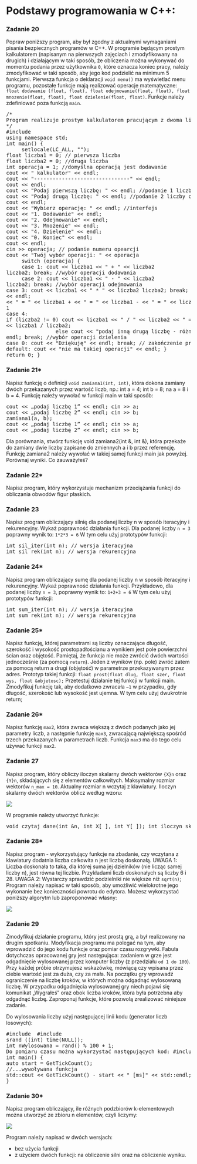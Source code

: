 # Podstawy programowania w C++:

### Zadanie 20
Popraw poniższy program, aby był zgodny z aktualnymi wymaganiami pisania bezpiecznych programów w C++.
W programie będącym prostym kalkulatorem (napisanym na pierwszych zajęciach i zmodyfikowany na drugich) i działającym w taki sposób, że obliczenia można wykonywać do momentu podania przez użytkownika `0`, które oznacza koniec pracy, należy zmodyfikować w taki sposób, aby jego kod podzielić na minimum 5 funkcjami. Pierwsza funkcja o deklaracji `void menu()` ma wyświetlać menu programu, pozostałe funkcje mają realizować operacje matematyczne: `float dodawanie (float, float), float odejmowanie(float, float), float mnozenie(float, float), float dzielenie(float, float)`. Funkcje należy zdefiniować poza funkcją `main`.

<pre>
/*
Program realizuje prostym kalkulatorem pracującym z dwoma liczbami podawanymi z konsoli.
*/
#include <iostream>
using namespace std;
int main() {
     setlocale(LC_ALL, "");
float liczba1 = 0; // pierwsza liczba
float liczba2 = 0; //druga liczba
int operacja = 1; //domyślna operacją jest dodawanie
cout << " kalkulator" << endl;
cout << "-------------------------------" << endl;
cout << endl;
cout << "Podaj pierwszą liczbę: " << endl; //podanie 1 liczby cin >> liczba1;
cout << "Podaj drugą liczbę: " << endl; //podanie 2 liczby cin >> liczba2;
cout << endl;
cout << "Wybierz operację: " << endl; //interfejs
cout << "1. Dodawanie" << endl;
cout << "2. Odejmowanie" << endl;
cout << "3. Mnożenie" << endl;
cout << "4. Dzielenie" << endl;
cout << "0. Koniec" << endl;
cout << endl;
cin >> operacja; // podanie numeru opearcji
cout << "Twój wybór operacji: " << operacja
     switch (operacja) {
     case 1: cout << liczba1 << " + " << liczba2
liczba2; break; //wybór operacji dodawania
     case 2: cout << liczba1 << " - " << liczba2
liczba2; break; //wybór operacji odejmowania
case 3: cout << liczba1 << " * " << liczba2 liczba2; break; //wybór operacji mnożenia
<< endl;
<< " = " << liczba1 + << " = " << liczba1 - << " = " << liczba1 *
1
case 4:
if (liczba2 != 0) cout << liczba1 << " / " << liczba2 << " = "
<< liczba1 / liczba2;
                else cout << "podaj inną drugą liczbę - różną od zera" <<
endl; break; //wybór operacji dzielenia
case 0: cout << "Dziękuję" << endl; break; // zakończenie pracy
default: cout << "nie ma takiej operacji" << endl; }
return 0; }
</pre>

### Zadanie 21*
Napisz funkcję o definicji `void zamiana1(int, int)`, która dokona zamiany dwóch przekazanych przez wartość liczb, np.: int a = 4; int b = 8; na a = 8 i b = 4.
Funkcję należy wywołać w funkcji main w taki sposób:

<pre>
cout << „podaj liczbę 1” << endl; cin >> a;
cout << „podaj liczbę 2” << endl; cin >> b;
zamiana1(a, b);
cout << „podaj liczbę 1” << endl; cin >> a;
cout << „podaj liczbę 2” << endl; cin >> b;
</pre>
Dla porównania, stwórz funkcję void zamiana2(int &, int &), która przekaże do zamiany dwie liczby zapisane do zmiennych a i b przez referencję. Funkcję zamiana2 należy wywołać w takiej samej funkcji main jak powyżej. Porównaj wyniki. Co zauważyłeś?

### Zadanie 22*
Napisz program, który wykorzystuje mechanizm przeciążania funkcji do obliczania obwodów figur płaskich.

### Zadanie 23
Napisz program obliczający silnię dla podanej liczby n w sposób iteracyjny i rekurencyjny. Wykaż poprawność działania funkcji. Dla podanej liczby `n = 3` poprawny wynik to: `1*2*3 = 6`
W tym celu użyj prototypów funkcji:

<pre>
int sil_iter(int n); // wersja iteracyjna
int sil_rek(int n); // wersja rekurencyjna
</pre>

### Zadanie 24*
Napisz program obliczający sumę dla podanej liczby n w sposób iteracyjny i rekurencyjny. Wykaż poprawność działania funkcji. Przykładowo, dla podanej liczby `n = 3`, poprawny wynik to: `1+2+3 = 6`
W tym celu użyj prototypów funkcji:

<pre>
int sum_iter(int n); // wersja iteracyjna
int sum_rek(int n); // wersja rekurencyjna
</pre>

### Zadanie 25*
Napisz funkcję, której parametrami są liczby oznaczające długość, szerokość i wysokość prostopadłościanu a wynikiem jest pole powierzchni ścian oraz objętość.
Pamiętaj, że funkcja nie może zwrócić dwóch wartości jednocześnie (za pomocą `return`).
Jeden z wyników (np. pole) zwróć zatem za pomocą return a drugi (objętość) w parametrze przekazywanym przez adres.
Prototyp takiej funkcji: `float prost(float dlug, float szer, float wys, float &objetosc);` Przetestuj działanie tej funkcji w funkcji main.
Zmodyfikuj funkcję tak, aby dodatkowo zwracała `−1` w przypadku, gdy długość, szerokość lub wysokość jest ujemna. W tym celu użyj dwukrotnie return;

### Zadanie 26*
Napisz funkcję `max2`, która zwraca większą z dwóch podanych jako jej parametry liczb, a następnie funkcję `max3`, zwracającą największą spośród trzech przekazanych w parametrach liczb. Funkcja `max3` ma do tego celu używać funkcji `max2`.

### Zadanie 27
Napisz program, który obliczy iloczyn skalarny dwóch wektorów `{X}n` oraz `{Y}n`, składających się z elementów całkowitych. Maksymalny rozmiar wektorów `n_max = 10`. Aktualny rozmiar n wczytaj z klawiatury. Iloczyn skalarny dwóch wektorów oblicz według wzoru:

<img src="Zadanie27.png">

W programie należy utworzyć funkcje:

<pre>
void czytaj_dane(int &n, int X[ ], int Y[ ]); int iloczyn_skalarny(int n, int X[ ], int Y[ ]);
</pre>

### Zadanie 28*
Napisz program - wykorzystujący funkcje na zbadanie, czy wczytana z klawiatury dodatnia liczba całkowita n jest liczbą doskonałą.
UWAGA 1: Liczba doskonała to taka, dla której suma jej dzielników (nie licząc samej liczby n), jest równa tej liczbie. Przykładami liczb doskonałych są liczby 6 i 28.
UWAGA 2: Wystarczy sprawdzić podzielniki nie większe niż `sqrt(n)`;
Program należy napisać w taki sposób, aby umożliwić wielokrotne jego wykonanie bez
konieczności powrotu do edytora.
Możesz wykorzystać poniższy algorytm lub zaproponować własny:

<img src="Zadanie28.png">

### Zadanie 29
Zmodyfikuj działanie programu, który jest prostą grą, a był realizowany na drugim spotkaniu. Modyfikacja programu ma polegać na tym, aby wprowadzić do jego kodu funkcje oraz pomiar czasu rozgrywki. Fabuła dotychczas opracowanej gry jest następująca: zadaniem w grze jest odgadnięcie wylosowanej przez komputer liczby (z przedziału `od 1 do 100`). Przy każdej próbie otrzymujesz wskazówkę, mówiącą czy wpisana przez ciebie wartość jest za duża, czy za mała. Na początku gry wprowadź ograniczenie na liczbę kroków, w których można odgadnąć wylosowaną liczbę. W przypadku odgadnięcia wylosowanej gry niech pojawi się komunikat „Wygrałeś” oraz obok liczba kroków, która była potrzebna aby odgadnąć liczbę.
Zaproponuj funkcje, które pozwolą zrealizować niniejsze zadanie.

Do wylosowania liczby użyj następującej linii kodu (generator liczb losowych):

<pre>
#include <cstdlib> #include <ctime>
srand ((int) time(NULL));
int nWylosowana = rand() % 100 + 1;
Do pomiaru czasu można wykorzystać następujących kod: #include <windows.h>
int main() {
auto start = GetTickCount();
//...wywoływana funkcja
std::cout << GetTickCount() - start << " [ms]" << std::endl;
}
</pre>

### Zadanie 30*
Napisz program obliczający, ile różnych podzbiorów k-elementowych można utworzyć ze zbioru n elementów, czyli liczymy:

<img src="Zadanie30.png">

Program należy napisać w dwóch wersjach:
- bez użycia funkcji
- z użyciem dwóch funkcji: na obliczenie silni oraz na obliczenie wyniku.
